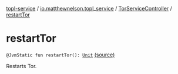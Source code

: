 [topl-service](../../index.md) / [io.matthewnelson.topl_service](../index.md) / [TorServiceController](index.md) / [restartTor](./restart-tor.md)

# restartTor

`@JvmStatic fun restartTor(): `[`Unit`](https://kotlinlang.org/api/latest/jvm/stdlib/kotlin/-unit/index.html) [(source)](https://github.com/05nelsonm/TorOnionProxyLibrary-Android/blob/master/topl-service/src/main/java/io/matthewnelson/topl_service/TorServiceController.kt#L417)

Restarts Tor.

